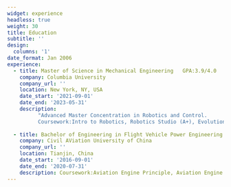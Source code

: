 ```yaml
---
widget: experience
headless: true
weight: 30
title: Education
subtitle: ''
design:
  columns: '1'
date_format: Jan 2006
experience:
  - title: Master of Science in Mechanical Engineering   GPA:3.9/4.0
    company: Columbia University
    company_url: ''
    location: New York, NY, USA
    date_start: '2021-09-01'
    date_end: '2023-05-31'
    description: 
          "Advanced Master Concentration in Robotics and Control. 
          Coursework:Intro to Robotics, Robotics Studio (A+), Evolution Algorithm, Data Science, Robot Learning, Deep Learning (A+), Natural Language Processing, Reinforcement Learning (In progress)"
        
  - title: Bachelor of Engineering in Flight Vehicle Power Engineering   GPA:3.7/4.0
    company: Civil AViation University of China
    company_url: ''
    location: Tianjin, China
    date_start: '2016-09-01'
    date_end: '2020-07-31'
    description: Coursework:Aviation Engine Principle, Aviation Engine Control, Aviation Engine Structure, Aviation Engine Emission, Dynamics of Aircraft."
---
```

